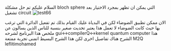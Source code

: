 السلام عليكم تم حل مشكلة bloch sphere التي يمكن ان تظهر بمجرد الاختيار بعد تشغيل circuit 
![test66](https://github.com/user-attachments/assets/78776f8e-26f3-42bf-9cf3-8bdb6711a8bf)


الان ممكن تطبيق الضوضاء لكن في البدياة عليك القيام بذلك تم تفعيل الدائرة التي ترغب بها حيث كانت الضوضاء لا تعمل
هذا يعتبر تحديث صغير 
بنسبة للناس الذين يسالون عن ملخص هذا البرنامج لشرحه
 gui<->compilerQ<->kernel quantum computer
 هذا الشرح هناك تفاصيل اخرى لكن هذا الشرح البسيط اتمنى تجربة ممتعة 
 M2Q leflitimohamed
